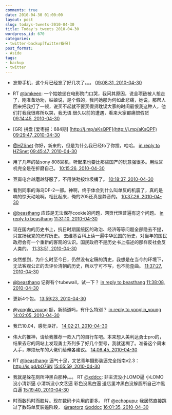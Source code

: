```yaml
---
comments: true
date: 2010-04-30 01:00:00
layout: post
slug: todays-tweets-2010-04-30
title: Today's tweets 2010-04-30
wordpress_id: 670
categories:
- twitter-backup[Twitter备份]
post_format:
- Aside
tags:
- backup
- twitter
---
```





  * 忘带手机，这个月已经忘了好几次了。。。 [09:08:31, 2010-04-30](http://twitter.com/gfrog/statuses/13101027703)





  * RT [@bmkeen](http://twitter.com/bmkeen): 一个姑娘坐在电影院门口哭，我问其原因，说金项链被人抢走了，刚准备劝劝，姑娘说，是个假的，我问她那为何如此悲痛，她说，那帮人回来把我打了一顿，说买不起就不要买假货耽误大家的时间最恨我这种人，他们打我我很疼所以哭，我无语.很久以前的遭遇，看来大家都痛恨假货 [09:14:45, 2010-04-30](http://twitter.com/gfrog/statuses/13101337506)





  * [GR] 拼盘 [爱枣报：684期] [http://j.mp/aKsQPF](http://j.mp/aKsQPF) [09:29:47, 2010-04-30](http://twitter.com/gfrog/statuses/13102089223)





  * [@HZSnet](http://twitter.com/HZSnet) 你好，新来的，但是为什么我已经fo了你捏，哈哈。 [in reply to HZSnet](http://twitter.com/HZSnet/statuses/13102800781) [09:45:47, 2010-04-30](http://twitter.com/gfrog/statuses/13102895069)





  * 用了几年的破sony 808耳机，听起来也要比那些国产的玩意强很多。用烂耳机完全是在折磨自己。 [10:15:26, 2010-04-30](http://twitter.com/gfrog/statuses/13104392696)





  * 豆瓣电台越磨越舒服了，不用使劲按垃圾桶了。 [10:18:37, 2010-04-30](http://twitter.com/gfrog/statuses/13104551112)





  * 看到同事的海鸟DF-2一部。神啊，终于体会到什么叫单反的机震了，真的是响的惊天动地啊。相比起来，俺的205还真是静音的。 [10:37:26, 2010-04-30](http://twitter.com/gfrog/statuses/13105489363)





  * [@beasthang](http://twitter.com/beasthang) 应该是无法保存cookie的问题，网页代理普遍有这个问题。 [in reply to beasthang](http://twitter.com/beasthang/statuses/13108002377) [11:31:10, 2010-04-30](http://twitter.com/gfrog/statuses/13108079573)





  * 现在国内的历史书上，抗日时期国统区的政治、经济等等问题全部隐去不提，只宣扬我党的光辉历史。 去维基百科上读一遍中华民国的历史，对当年的国民政府会有一个重新的客观的认识。国民政府不是历史书上描述的那样反社会反人类的。 [11:33:51, 2010-04-30](http://twitter.com/gfrog/statuses/13108205787)





  * 突然想到，为什么时至今日，仍然没有定稿的清史，我想是在当今的环境下，无法客观公正的去评价清朝的历史，所以宁可不写，也不能歪曲。 [11:37:27, 2010-04-30](http://twitter.com/gfrog/statuses/13108370538)





  * [@beasthang](http://twitter.com/beasthang) 记得有个tubewall，试一下？ [in reply to beasthang](http://twitter.com/beasthang/statuses/13108316665) [11:38:08, 2010-04-30](http://twitter.com/gfrog/statuses/13108399974)





  * 更新4个包。 [13:59:23, 2010-04-30](http://twitter.com/gfrog/statuses/13113818400)





  * [@yonglin_young](http://twitter.com/yonglin_young) 额，新频道吗，有什么特别？ [in reply to yonglin_young](http://twitter.com/yonglin_young/statuses/13113874388) [14:02:05, 2010-04-30](http://twitter.com/gfrog/statuses/13113915092)





  * 我已10.04，感觉良好。 [14:02:21, 2010-04-30](http://twitter.com/gfrog/statuses/13113924202)





  * 伟大的推神，请给我推荐一款入门的自行车吧。本来想入美利达勇士pro的，结果去它的网站上发现勇士系列多了好几个型号，我就迷糊了。准备这个周末入手，麻烦玩车的大佬们给俺各建议。 [14:06:45, 2010-04-30](http://twitter.com/gfrog/statuses/13114070751)





  * RT [@beasthang](http://twitter.com/beasthang): 逼气十足，文艺青年摄影装逼完全指南v2.3：http://is.gd/bO76N [15:05:59, 2010-04-30](http://twitter.com/gfrog/statuses/13115898676)





  * 我就是躲在厕所冲黑白那种。。。 RT [@xddcc](http://twitter.com/xddcc): 非主流没小LOMO逼
小LOMO没小清新逼
小清新没小文艺逼
彩色没黑白逼
送店里冲黑白没躲厕所自己冲黑白逼 [15:19:40, 2010-04-30](http://twitter.com/gfrog/statuses/13116296042)





  * 时而数码时而胶片。现在数码卡片用的更多。 RT [@echopupu](http://twitter.com/echopupu): 我居然直接跳过了数码单反装逼阶段， [@raptorz](http://twitter.com/raptorz) [@xddcc](http://twitter.com/xddcc) [16:01:35, 2010-04-30](http://twitter.com/gfrog/statuses/13117479063)





